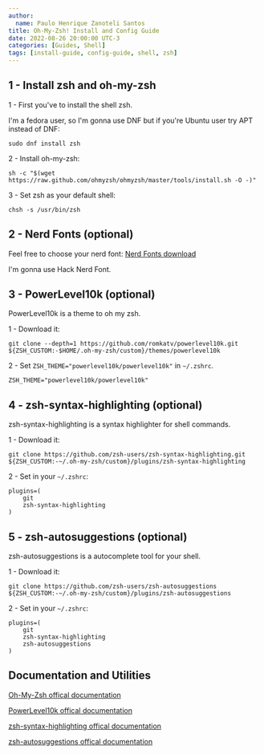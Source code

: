 ```yaml
---
author:
  name: Paulo Henrique Zanoteli Santos
title: Oh-My-Zsh! Install and Config Guide
date: 2022-08-26 20:00:00 UTC-3
categories: [Guides, Shell]
tags: [install-guide, config-guide, shell, zsh]
---
```


## 1 - Install zsh and oh-my-zsh

1 - First you've to install the shell zsh.

I'm a fedora user, so I'm gonna use DNF but if you're Ubuntu user try APT instead of DNF:
```shell
sudo dnf install zsh
```

2 - Install oh-my-zsh:
```shell
sh -c "$(wget https://raw.github.com/ohmyzsh/ohmyzsh/master/tools/install.sh -O -)"
```

3 - Set zsh as your default shell:
```shell
chsh -s /usr/bin/zsh
```

## 2 - Nerd Fonts (optional)

Feel free to choose your nerd font: [Nerd Fonts download](https://www.nerdfonts.com/font-downloads)

I'm gonna use Hack Nerd Font.

## 3 - PowerLevel10k (optional)

PowerLevel10k is a theme to oh my zsh.

1 - Download it:
```shell
git clone --depth=1 https://github.com/romkatv/powerlevel10k.git ${ZSH_CUSTOM:-$HOME/.oh-my-zsh/custom}/themes/powerlevel10k
```

2 - Set `ZSH_THEME="powerlevel10k/powerlevel10k"` in `~/.zshrc`.

```shell
ZSH_THEME="powerlevel10k/powerlevel10k"
```

## 4 - zsh-syntax-highlighting (optional)

zsh-syntax-highlighting is a syntax highlighter for shell commands.

1 - Download it:
```shell
git clone https://github.com/zsh-users/zsh-syntax-highlighting.git ${ZSH_CUSTOM:-~/.oh-my-zsh/custom}/plugins/zsh-syntax-highlighting
```

2 - Set in your `~/.zshrc`:

```shell
plugins=( 
    git
    zsh-syntax-highlighting
)
```

## 5 - zsh-autosuggestions (optional)

zsh-autosuggestions is a autocomplete tool for your shell.

1 - Download it:
```shell
git clone https://github.com/zsh-users/zsh-autosuggestions ${ZSH_CUSTOM:-~/.oh-my-zsh/custom}/plugins/zsh-autosuggestions
```

2 - Set in your `~/.zshrc`:

```shell
plugins=( 
    git
    zsh-syntax-highlighting
    zsh-autosuggestions
)
```

## Documentation and Utilities

[Oh-My-Zsh offical documentation](https://ohmyz.sh/#install)

[PowerLevel10k offical documentation](https://github.com/romkatv/powerlevel10k#oh-my-zsh)

[zsh-syntax-highlighting offical documentation](https://github.com/zsh-users/zsh-syntax-highlighting)

[zsh-autosuggestions offical documentation](https://github.com/zsh-users/zsh-autosuggestions)

